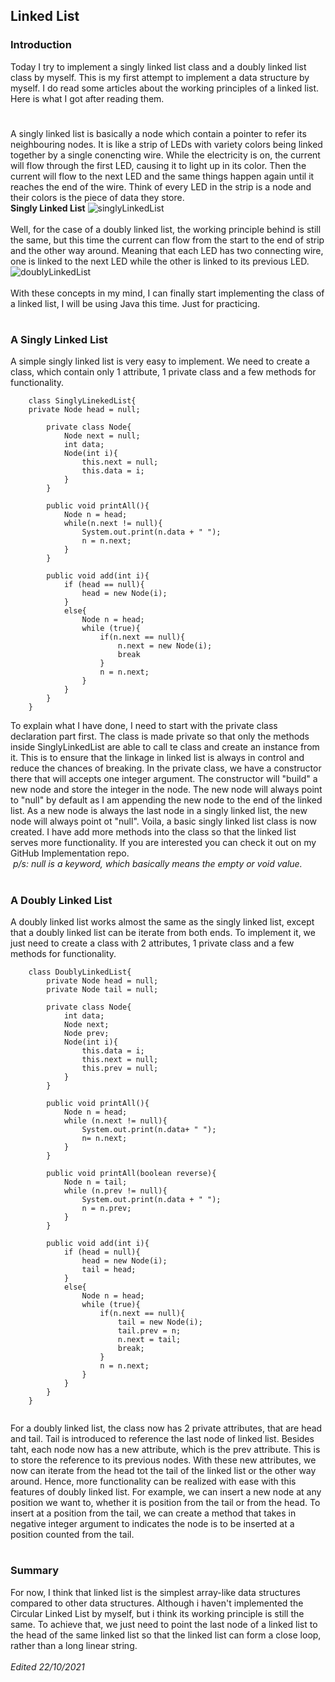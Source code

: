 ## Linked List
### Introduction
Today I try to implement a singly linked list class and a doubly linked list class by myself. This is my first attempt to implement a data structure by myself. 
I do read some articles about the working principles of a linked list. Here is what I got after reading them.
#
A singly linked list is basically a node which contain a pointer to refer its neighbouring nodes. It is like a strip of LEDs with variety colors being linked together by a single conencting wire. While the electricity is on, the current will flow through the first LED, causing it to light up in its color. Then the current will flow to the next LED and the same things happen again until it reaches the end of the wire. Think of every LED in the strip is a node and their colors is the piece of data they store. <br>
__Singly Linked List__
![singlyLinkedList](https://cdn.programiz.com/sites/tutorial2program/files/linked-list-concept_0.png)
<br><br>
Well, for the case of a doubly linked list, the working principle behind is still the same, but this time the current can flow from the start to the end of strip and the other way around. Meaning that each LED has two connecting wire, one is linked to the next LED while the other is linked to its previous LED.<br>
![doublyLinkedList](https://cdn.programiz.com/sites/tutorial2program/files/doubly-linked-list-concept.png)
<br><br>
With these concepts in my mind, I can finally start implementing the class of a linked list, I will be using Java this time. Just for practicing.
#
### A Singly Linked List
A simple singly linked list is very easy to implement. We need to create a class, which contain only 1 attribute, 1 private class and a few methods for functionality.
```
    class SinglyLinekedList{
    private Node head = null;
        
        private class Node{
            Node next = null;
            int data;
            Node(int i){
                this.next = null;
                this.data = i;
            }
        }
        
        public void printAll(){
            Node n = head;
            while(n.next != null){
                System.out.print(n.data + " ");
                n = n.next;
            }
        }
        
        public void add(int i){
            if (head == null){
                head = new Node(i);
            }
            else{
                Node n = head;
                while (true){
                    if(n.next == null){
                        n.next = new Node(i);
                        break
                    }
                    n = n.next;
                }         
            }            
        }
    }
```
To explain what I have done, I need to start with the private class declaration part first. The class is made private so that only the methods inside SinglyLinkedList are able to call te class and create an instance from it. This is to ensure that the linkage in linked list is always in control and reduce the chances of breaking. In the private class, we have a constructor there that will accepts one integer argument. The constructor will "build" a new node and store the integer in the node. The new node will always point to "null" by default as I am appending the new node to the end of the linked list. As a new node is always the last node in a singly linked list, the new node will always point ot "null". Voila, a basic singly linked list class is now created. I have add more methods into the class so that the linked list serves more functionality. If you are interested you can check it out on my GitHub Implementation repo. <br>
&nbsp;*p/s: null is a keyword, which basically means the empty or void value.*
#
### A Doubly Linked List
A doubly linked list works almost the same as the singly linked list, except that a doubly linked list can be iterate from both ends. To implement it, we just need to create a class with 2 attributes, 1 private class and a few methods for functionality.
```
    class DoublyLinkedList{
        private Node head = null;
        private Node tail = null;
        
        private class Node{
            int data;
            Node next;
            Node prev;
            Node(int i){
                this.data = i;
                this.next = null;
                this.prev = null;
            }
        }
        
        public void printAll(){
            Node n = head;
            while (n.next != null){
                System.out.print(n.data+ " ");
                n= n.next;
            }
        }
        
        public void printAll(boolean reverse){
            Node n = tail;
            while (n.prev != null){
                System.out.print(n.data + " ");
                n = n.prev;
            }
        }
        
        public void add(int i){
            if (head = null){
                head = new Node(i);
                tail = head;
            }
            else{
                Node n = head;
                while (true){
                    if(n.next == null){
                        tail = new Node(i);
                        tail.prev = n;
                        n.next = tail;
                        break;
                    }
                    n = n.next;
                }
            }
        }
    }
    
```
For a doubly linked list, the class now has 2 private attributes, that are head and tail. Tail is introduced to reference the last node of linked list. Besides taht, each node now has a new attribute, which is the prev attribute. This is to store the reference to its previous nodes. With these new attributes, we now can iterate from the head tot the tail of the linked list or the other way around. Hence, more functionality can be realized with ease with this features of doubly linked list. For example, we can insert a new node at any position we want to, whether it is position from the tail or from the head. To insert at a position from the tail, we can create a method that takes in negative integer argument to indicates the node is to be inserted at a position counted from the tail. 
<br>
#
### Summary
For now, I think that linked list is the simplest array-like data structures compared to other data structures. Although i haven't implemented the Circular Linked List by myself, but i think its working principle is still the same. To achieve that, we just need to point the last node of a linked list to the head of the same linked list so that the linked list can form a close loop, rather than a long linear string.
<br><br>
*Edited 22/10/2021*




